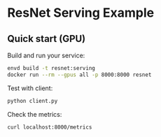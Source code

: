# ResNet Serving Example

## Quick start (GPU)

Build and run your service:

```bash
envd build -t resnet:serving
docker run --rm --gpus all -p 8000:8000 resnet
```

Test with client:

```bash
python client.py
```

Check the metrics:

```bash
curl localhost:8000/metrics
```

